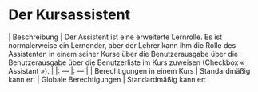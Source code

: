 # Der Kursassistent

| Beschreibung | Der Assistent ist eine erweiterte Lernrolle. Es ist normalerweise ein Lernender, aber der Lehrer kann ihm die Rolle des Assistenten in einem seiner Kurse über die Benutzerausgabe über die Benutzerausgabe über die Benutzerliste im Kurs zuweisen \(Checkbox « Assistant »\). |
|: — |: — |
| Berechtigungen in einem Kurs | Standardmäßig kann er:
| Globale Berechtigungen | Standardmäßig kann er: